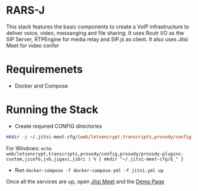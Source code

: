 # RARS-J

This stack features the basic components to create a VoIP infrastructure to deliver voice, video, messanging and file sharing.
It uses Routr I/O as the SIP Server, RTPEngine for media relay and SIP.js as client. It also uses Jitsi Meet for video confer

# Requiremenets

- Docker and Compose

# Running the Stack

- Create required CONFIG directories
```bash
mkdir -p ~/.jitsi-meet-cfg/{web/letsencrypt,transcripts,prosody/config,prosody/prosody-plugins-custom,jicofo,jvb,jigasi,jibri}
```

For Windows: `echo web/letsencrypt,transcripts,prosody/config,prosody/prosody-plugins-custom,jicofo,jvb,jigasi,jibri | % { mkdir "~/.jitsi-meet-cfg/$_" }`

- Run `docker-compose -f docker-compose.yml -f jitsi.yml up`

Once all the services are up, open [Jitsi Meet](https://localhost:8443/FamousFirulette) and the [Demo Page](http://localhost:8080)
